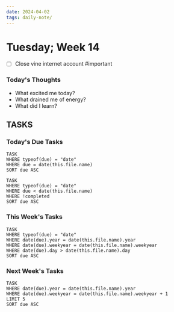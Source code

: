 ```yaml
---
date: 2024-04-02
tags: daily-note/
---
```


#  Tuesday; Week  14

- [ ] Close vine internet account #important 

### Today's Thoughts

- What excited me today?
- What drained me of energy?
- What did I learn?


## TASKS



### Today's Due Tasks
```dataview
TASK 
WHERE typeof(due) = "date"
WHERE due = date(this.file.name)
SORT due ASC
```
```dataview
TASK 
WHERE typeof(due) = "date"
WHERE due < date(this.file.name)
WHERE !completed
SORT due ASC
```

### This Week's Tasks
```dataview
TASK 
WHERE typeof(due) = "date"
WHERE date(due).year = date(this.file.name).year
WHERE date(due).weekyear = date(this.file.name).weekyear
WHERE date(due).day > date(this.file.name).day
SORT due ASC
```

### Next Week's Tasks
```dataview
TASK 
WHERE date(due).year = date(this.file.name).year
WHERE date(due).weekyear = date(this.file.name).weekyear + 1
LIMIT 5
SORT due ASC
```